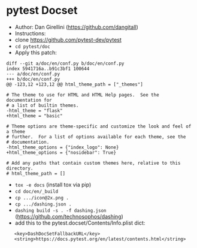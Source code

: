 pytest Docset
=================

* Author: Dan Girellini (https://github.com/dangitall)
* Instructions:
 * clone https://github.com/pytest-dev/pytest
 * `cd pytest/doc`
 * Apply this patch:
 ```
 diff --git a/doc/en/conf.py b/doc/en/conf.py
index 5941716a..b91c3bf1 100644
--- a/doc/en/conf.py
+++ b/doc/en/conf.py
@@ -123,12 +123,12 @@ html_theme_path = ["_themes"]

 # The theme to use for HTML and HTML Help pages.  See the documentation for
 # a list of builtin themes.
-html_theme = "flask"
+html_theme = "basic"

 # Theme options are theme-specific and customize the look and feel of a theme
 # further.  For a list of options available for each theme, see the
 # documentation.
-html_theme_options = {"index_logo": None}
+html_theme_options = {"nosidebar": True}

 # Add any paths that contain custom themes here, relative to this directory.
 # html_theme_path = []
```
 * `tox -e docs` (install tox via pip)
 * `cd doc/en/_build`
 * `cp .../icon@2x.png .`
 * `cp .../dashing.json .`
 * `dashing build -s . -f dashing.json` (https://github.com/technosophos/dashing)
 * add this to the pytest.docset/Contents/Info.plist dict:

```
   <key>DashDocSetFallbackURL</key>
   <string>https://docs.pytest.org/en/latest/contents.html</string>
```
